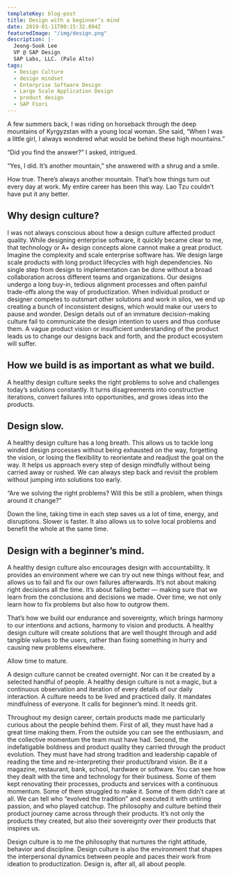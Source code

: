 ```yaml
---
templateKey: blog-post
title: Design with a beginner’s mind
date: 2019-01-11T00:15:32.894Z
featuredImage: "/img/design.png"
description: |-
  Jeong-Sook Lee
  VP @ SAP Design
  SAP Labs, LLC. (Palo Alto)
tags:
  - Design Culture
  - design mindset
  - Enterprise Software Design
  - Large Scale Application Design
  - product design
  - SAP Fiori
---
```


A few summers back, I was riding on horseback through the deep mountains of Kyrgyzstan with a young local woman. She said, “When I was a little girl, I always wondered what would be behind these high mountains.”

“Did you find the answer?” I asked, intrigued.

“Yes, I did. It’s another mountain,” she answered with a shrug and a smile.

How true. There’s always another mountain. That’s how things turn out every day at work. My entire career has been this way. Lao Tzu couldn’t have put it any better.

## Why design culture?

I was not always conscious about how a design culture affected product quality. While designing enterprise software, it quickly became clear to me, that technology or A+ design concepts alone cannot make a great product. Imagine the complexity and scale enterprise software has. We design large scale products with long product lifecycles with high dependencies. No single step from design to implementation can be done without a broad collaboration across different teams and organizations. Our designs undergo a long buy-in, tedious alignment processes and often painful trade-offs along the way of productization. When individual product or designer competes to outsmart other solutions and work in silos, we end up creating a bunch of inconsistent designs, which would make our users to pause and wonder. Design details out of an immature decision-making culture fail to communicate the design intention to users and thus confuse them. A vague product vision or insufficient understanding of the product leads us to change our designs back and forth, and the product ecosystem will suffer.

## How we build is as important as what we build.

A healthy design culture seeks the right problems to solve and challenges today’s solutions constantly. It turns disagreements into constructive iterations, convert failures into opportunities, and grows ideas into the products.

## Design slow.

A healthy design culture has a long breath. This allows us to tackle long winded design processes without being exhausted on the way, forgetting the vision, or losing the flexibility to reorientate and readjust the goal on the way. It helps us approach every step of design mindfully without being carried away or rushed. We can always step back and revisit the problem without jumping into solutions too early.

“Are we solving the right problems? Will this be still a problem, when things around it change?”

Down the line, taking time in each step saves us a lot of time, energy, and disruptions. Slower is faster. It also allows us to solve local problems and benefit the whole at the same time.

## Design with a beginner’s mind.

A healthy design culture also encourages design with accountability. It provides an environment where we can try out new things without fear, and allows us to fail and fix our own failures afterwards. It’s not about making right decisions all the time. It’s about failing better — making sure that we learn from the conclusions and decisions we made. Over time, we not only learn how to fix problems but also how to outgrow them.

That’s how we build our endurance and sovereignty, which brings harmony to our intentions and actions, harmony to vision and products. A healthy design culture will create solutions that are well thought through and add tangible values to the users, rather than fixing something in hurry and causing new problems elsewhere.

Allow time to mature.

A design culture cannot be created overnight. Nor can it be created by a selected handful of people. A healthy design culture is not a magic, but a continuous observation and iteration of every details of our daily interaction. A culture needs to be lived and practiced daily. It mandates mindfulness of everyone. It calls for beginner’s mind. It needs grit.

Throughout my design career, certain products made me particularly curious about the people behind them. First of all, they must have had a great time making them. From the outside you can see the enthusiasm, and the collective momentum the team must have had. Second, the indefatigable boldness and product quality they carried through the product evolution. They must have had strong tradition and leadership capable of reading the time and re-interpreting their product/brand vision. Be it a magazine, restaurant, bank, school, hardware or software. You can see how they dealt with the time and technology for their business. Some of them kept renovating their processes, products and services with a continuous momentum. Some of them struggled to make it. Some of them didn’t care at all. We can tell who “evolved the tradition” and executed it with untiring passion, and who played catchup. The philosophy and culture behind their product journey came across through their products. It’s not only the products they created, but also their sovereignty over their products that inspires us.

Design culture is to me the philosophy that nurtures the right attitude, behavior and discipline. Design culture is also the environment that shapes the interpersonal dynamics between people and paces their work from ideation to productization. Design is, after all, all about people.

##
